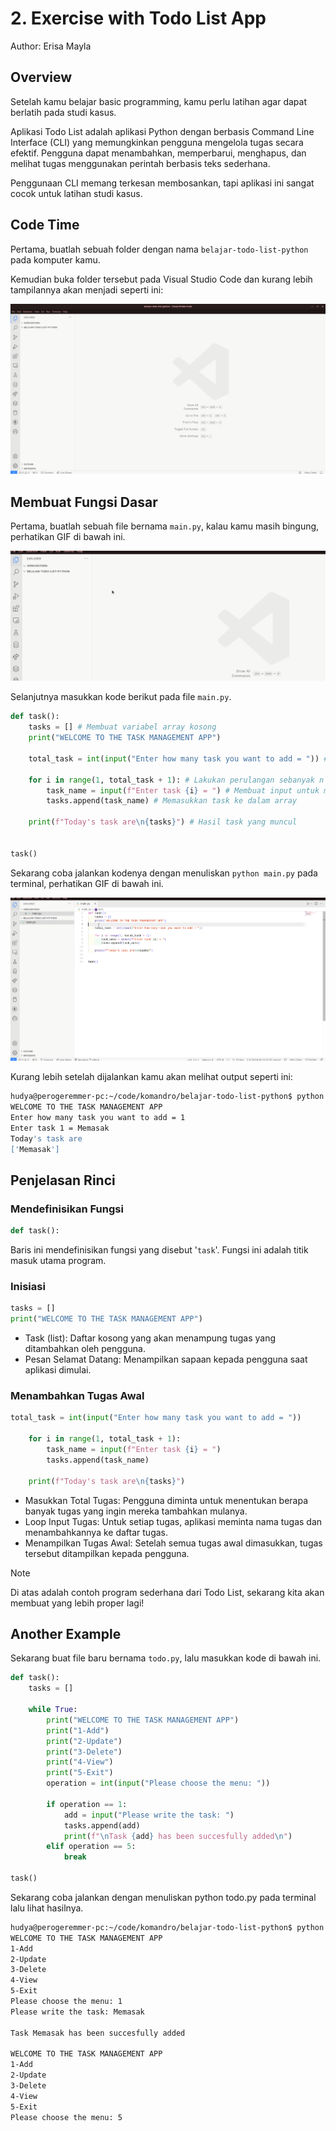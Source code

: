 # 2. Exercise with Todo List App

Author: Erisa Mayla

## Overview

Setelah kamu belajar basic programming, kamu perlu latihan agar dapat berlatih pada studi kasus.

Aplikasi Todo List adalah aplikasi Python dengan berbasis Command Line Interface (CLI) yang memungkinkan pengguna
mengelola tugas secara efektif. Pengguna dapat menambahkan, memperbarui, menghapus, dan melihat tugas menggunakan perintah berbasis teks sederhana.

Penggunaan CLI memang terkesan membosankan, tapi aplikasi ini sangat cocok untuk latihan studi kasus.

## Code Time

Pertama, buatlah sebuah folder dengan nama `belajar-todo-list-python` pada komputer kamu.

Kemudian buka folder tersebut pada Visual Studio Code dan kurang lebih tampilannya akan menjadi seperti ini:

![alt text](./assets/2-exercise-with-todo-list-app/1.png)

## Membuat Fungsi Dasar

Pertama, buatlah sebuah file bernama `main.py`, kalau kamu masih bingung, perhatikan GIF di bawah ini.

![alt text](./assets/2-exercise-with-todo-list-app/1.gif)

Selanjutnya masukkan kode berikut pada file `main.py`.

```python
def task():
    tasks = [] # Membuat variabel array kosong
    print("WELCOME TO THE TASK MANAGEMENT APP")

    total_task = int(input("Enter how many task you want to add = ")) # Membuat input dimana task yang dimasukkan akan diubah menjadi integer karena defaultnya adalah string

    for i in range(1, total_task + 1): # Lakukan perulangan sebanyak n (jumlah total task)
        task_name = input(f"Enter task {i} = ") # Membuat input untuk menuliskan task yang ingin ditulis
        tasks.append(task_name) # Memasukkan task ke dalam array

    print(f"Today's task are\n{tasks}") # Hasil task yang muncul


task()
```

Sekarang coba jalankan kodenya dengan menuliskan `python main.py` pada terminal, perhatikan GIF di bawah ini.

![alt text](./assets/2-exercise-with-todo-list-app/2.gif)

Kurang lebih setelah dijalankan kamu akan melihat output seperti ini:

```bash
hudya@perogeremmer-pc:~/code/komandro/belajar-todo-list-python$ python main.py
WELCOME TO THE TASK MANAGEMENT APP
Enter how many task you want to add = 1
Enter task 1 = Memasak
Today's task are
['Memasak']
```

## Penjelasan Rinci

### Mendefinisikan Fungsi

```python
def task():
```

Baris ini mendefinisikan fungsi yang disebut '`task`'. Fungsi ini adalah titik masuk utama program.

### Inisiasi

```python
tasks = []
print("WELCOME TO THE TASK MANAGEMENT APP")
```

- Task (list): Daftar kosong yang akan menampung tugas yang ditambahkan oleh pengguna.
- Pesan Selamat Datang: Menampilkan sapaan kepada pengguna saat aplikasi dimulai.

### Menambahkan Tugas Awal

```python
total_task = int(input("Enter how many task you want to add = "))

    for i in range(1, total_task + 1):
        task_name = input(f"Enter task {i} = ")
        tasks.append(task_name)

    print(f"Today's task are\n{tasks}")
```

- Masukkan Total Tugas: Pengguna diminta untuk menentukan berapa banyak tugas yang ingin mereka tambahkan mulanya.
- Loop Input Tugas: Untuk setiap tugas, aplikasi meminta nama tugas dan menambahkannya ke daftar tugas.
- Menampilkan Tugas Awal: Setelah semua tugas awal dimasukkan, tugas tersebut ditampilkan kepada pengguna.

> [!NOTE]
> Di atas adalah contoh program sederhana dari Todo List, sekarang kita akan membuat yang lebih proper lagi!

## Another Example

Sekarang buat file baru bernama `todo.py`, lalu masukkan kode di bawah ini.

```python
def task():
    tasks = []
    
    while True:
        print("WELCOME TO THE TASK MANAGEMENT APP")
        print("1-Add")
        print("2-Update")
        print("3-Delete")
        print("4-View")
        print("5-Exit")
        operation = int(input("Please choose the menu: "))
        
        if operation == 1:
            add = input("Please write the task: ")
            tasks.append(add)
            print(f"\nTask {add} has been succesfully added\n")
        elif operation == 5:
            break
            
task()
```

Sekarang coba jalankan dengan menuliskan python todo.py pada terminal lalu lihat hasilnya.

```bash
hudya@perogeremmer-pc:~/code/komandro/belajar-todo-list-python$ python todo.py
WELCOME TO THE TASK MANAGEMENT APP
1-Add
2-Update
3-Delete
4-View
5-Exit
Please choose the menu: 1
Please write the task: Memasak

Task Memasak has been succesfully added

WELCOME TO THE TASK MANAGEMENT APP
1-Add
2-Update
3-Delete
4-View
5-Exit
Please choose the menu: 5
```
